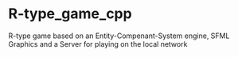 # R-type_game_cpp
R-type game based on an Entity-Compenant-System engine, SFML Graphics and a Server for playing on the local network
